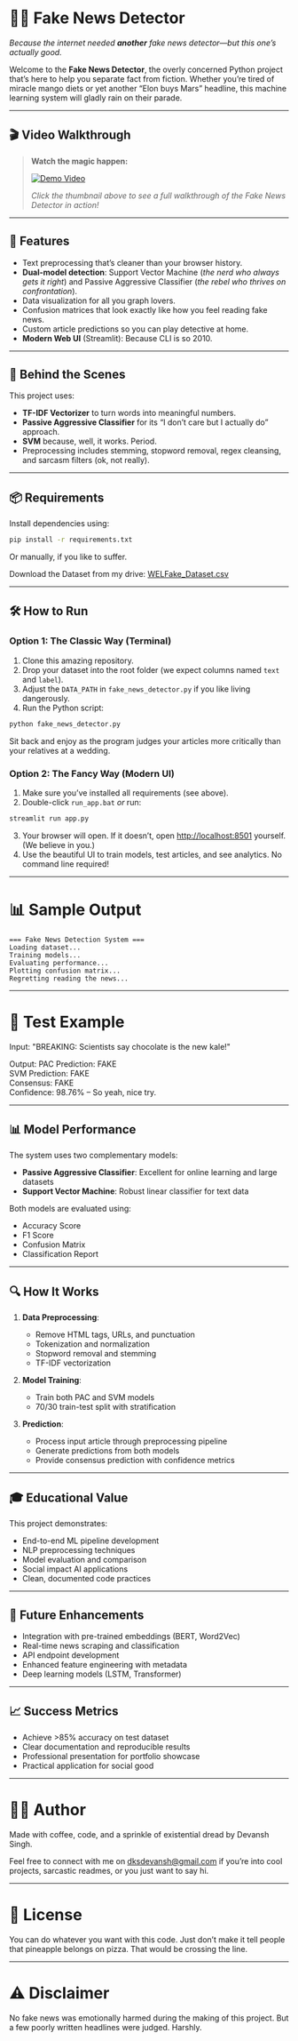# 🕵️‍♂️ Fake News Detector

<i>Because the internet needed <b>another</b> fake news detector—but this one’s <i>actually good</i>.</i>

Welcome to the <b>Fake News Detector</b>, the overly concerned Python project that’s here to help you separate fact from fiction. Whether you’re tired of miracle mango diets or yet another “Elon buys Mars” headline, this machine learning system will gladly rain on their parade.

---

## 🎬 Video Walkthrough

> <b>Watch the magic happen:</b>
>
> [![Demo Video](https://github.com/DevanshSrajput/Fake-News-Detection/blob/main/Fake-News-Detection.png)](https://youtu.be/a08yk5JGODs)
>
> <i>Click the thumbnail above to see a full walkthrough of the Fake News Detector in action!</i>

---

## 🚀 Features

- Text preprocessing that’s cleaner than your browser history.
- <b>Dual-model detection</b>: Support Vector Machine (<i>the nerd who always gets it right</i>) and Passive Aggressive Classifier (<i>the rebel who thrives on confrontation</i>).
- Data visualization for all you graph lovers.
- Confusion matrices that look exactly like how you feel reading fake news.
- Custom article predictions so you can play detective at home.
- <b>Modern Web UI</b> (Streamlit): Because CLI is so 2010.

---

## 🧠 Behind the Scenes

This project uses:

- <b>TF-IDF Vectorizer</b> to turn words into meaningful numbers.
- <b>Passive Aggressive Classifier</b> for its “I don’t care but I actually do” approach.
- <b>SVM</b> because, well, it works. Period.
- Preprocessing includes stemming, stopword removal, regex cleansing, and sarcasm filters (ok, not really).

---

## 📦 Requirements

Install dependencies using:

```bash
pip install -r requirements.txt
```

Or manually, if you like to suffer.

Download the Dataset from my drive:
[WELFake_Dataset.csv](https://drive.google.com/file/d/1wvQvvvDos0EJYv1A3-tPApZdzHACUm6X/view?usp=sharing)

---

## 🛠 How to Run

### Option 1: The Classic Way (Terminal)

1. Clone this amazing repository.
2. Drop your dataset into the root folder (we expect columns named `text` and `label`).
3. Adjust the `DATA_PATH` in `fake_news_detector.py` if you like living dangerously.
4. Run the Python script:

```bash
python fake_news_detector.py
```

Sit back and enjoy as the program judges your articles more critically than your relatives at a wedding.

### Option 2: The Fancy Way (Modern UI)

1. Make sure you’ve installed all requirements (see above).
2. Double-click `run_app.bat` <i>or</i> run:

```bash
streamlit run app.py
```

3. Your browser will open. If it doesn’t, open [http://localhost:8501](http://localhost:8501) yourself. (We believe in you.)
4. Use the beautiful UI to train models, test articles, and see analytics. No command line required!

---


# 📊 Sample Output

```
=== Fake News Detection System ===
Loading dataset...
Training models...
Evaluating performance...
Plotting confusion matrix...
Regretting reading the news...
```

---

# 🧪 Test Example

Input:
"BREAKING: Scientists say chocolate is the new kale!"

Output:
PAC Prediction: FAKE<br>
SVM Prediction: FAKE<br>
Consensus: FAKE<br>
Confidence: 98.76% – So yeah, nice try.<br>

---

## 📊 Model Performance

The system uses two complementary models:

- <b>Passive Aggressive Classifier</b>: Excellent for online learning and large datasets
- <b>Support Vector Machine</b>: Robust linear classifier for text data

Both models are evaluated using:

- Accuracy Score
- F1 Score
- Confusion Matrix
- Classification Report

---

## 🔍 How It Works

1. <b>Data Preprocessing</b>:

   - Remove HTML tags, URLs, and punctuation
   - Tokenization and normalization
   - Stopword removal and stemming
   - TF-IDF vectorization

2. <b>Model Training</b>:

   - Train both PAC and SVM models
   - 70/30 train-test split with stratification

3. <b>Prediction</b>:
   - Process input article through preprocessing pipeline
   - Generate predictions from both models
   - Provide consensus prediction with confidence metrics

---

## 🎓 Educational Value

This project demonstrates:

- End-to-end ML pipeline development
- NLP preprocessing techniques
- Model evaluation and comparison
- Social impact AI applications
- Clean, documented code practices

---

## 🔮 Future Enhancements

- Integration with pre-trained embeddings (BERT, Word2Vec)
- Real-time news scraping and classification
- API endpoint development
- Enhanced feature engineering with metadata
- Deep learning models (LSTM, Transformer)

---

## 📈 Success Metrics

- Achieve >85% accuracy on test dataset
- Clear documentation and reproducible results
- Professional presentation for portfolio showcase
- Practical application for social good

---

# 👨‍💻 Author

Made with coffee, code, and a sprinkle of existential dread by Devansh Singh.

Feel free to connect with me on dksdevansh@gmail.com if you’re into cool projects, sarcastic readmes, or you just want to say hi.

---

# 📜 License

You can do whatever you want with this code. Just don’t make it tell people that pineapple belongs on pizza. That would be crossing the line.

---

# ⚠️ Disclaimer

No fake news was emotionally harmed during the making of this project. But a few poorly written headlines were judged. Harshly.
